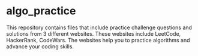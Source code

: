 # algo_practice

This repository contains files that include practice challenge questions and solutions from 3 different websites. These websites include LeetCode, HackerRank, CodeWars. The websites help you to practice algorithms and advance your coding skills.
